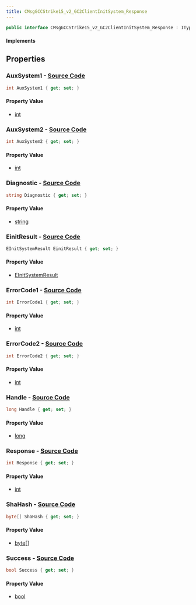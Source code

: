 ```yaml
---
title: CMsgGCCStrike15_v2_GC2ClientInitSystem_Response
---
```


```csharp
public interface CMsgGCCStrike15_v2_GC2ClientInitSystem_Response : ITypedProtobuf<CMsgGCCStrike15_v2_GC2ClientInitSystem_Response>, INativeHandle
```

#### Implements

## Properties

### **AuxSystem1** - [Source Code](https://github.com/swiftly-solution/swiftlys2/blob/main/managed/src/SwiftlyS2.Generated/Protobufs/Interfaces/CMsgGCCStrike15_v2_GC2ClientInitSystem_Response.cs#L37)

```csharp
int AuxSystem1 { get; set; }
```

#### Property Value

- [int](https://learn.microsoft.com/dotnet/api/system.int32)

### **AuxSystem2** - [Source Code](https://github.com/swiftly-solution/swiftlys2/blob/main/managed/src/SwiftlyS2.Generated/Protobufs/Interfaces/CMsgGCCStrike15_v2_GC2ClientInitSystem_Response.cs#L40)

```csharp
int AuxSystem2 { get; set; }
```

#### Property Value

- [int](https://learn.microsoft.com/dotnet/api/system.int32)

### **Diagnostic** - [Source Code](https://github.com/swiftly-solution/swiftlys2/blob/main/managed/src/SwiftlyS2.Generated/Protobufs/Interfaces/CMsgGCCStrike15_v2_GC2ClientInitSystem_Response.cs#L16)

```csharp
string Diagnostic { get; set; }
```

#### Property Value

- [string](https://learn.microsoft.com/dotnet/api/system.string)

### **EinitResult** - [Source Code](https://github.com/swiftly-solution/swiftlys2/blob/main/managed/src/SwiftlyS2.Generated/Protobufs/Interfaces/CMsgGCCStrike15_v2_GC2ClientInitSystem_Response.cs#L34)

```csharp
EInitSystemResult EinitResult { get; set; }
```

#### Property Value

- [EInitSystemResult](/docs/api/shared/protobufdefinitions/einitsystemresult)

### **ErrorCode1** - [Source Code](https://github.com/swiftly-solution/swiftlys2/blob/main/managed/src/SwiftlyS2.Generated/Protobufs/Interfaces/CMsgGCCStrike15_v2_GC2ClientInitSystem_Response.cs#L25)

```csharp
int ErrorCode1 { get; set; }
```

#### Property Value

- [int](https://learn.microsoft.com/dotnet/api/system.int32)

### **ErrorCode2** - [Source Code](https://github.com/swiftly-solution/swiftlys2/blob/main/managed/src/SwiftlyS2.Generated/Protobufs/Interfaces/CMsgGCCStrike15_v2_GC2ClientInitSystem_Response.cs#L28)

```csharp
int ErrorCode2 { get; set; }
```

#### Property Value

- [int](https://learn.microsoft.com/dotnet/api/system.int32)

### **Handle** - [Source Code](https://github.com/swiftly-solution/swiftlys2/blob/main/managed/src/SwiftlyS2.Generated/Protobufs/Interfaces/CMsgGCCStrike15_v2_GC2ClientInitSystem_Response.cs#L31)

```csharp
long Handle { get; set; }
```

#### Property Value

- [long](https://learn.microsoft.com/dotnet/api/system.int64)

### **Response** - [Source Code](https://github.com/swiftly-solution/swiftlys2/blob/main/managed/src/SwiftlyS2.Generated/Protobufs/Interfaces/CMsgGCCStrike15_v2_GC2ClientInitSystem_Response.cs#L22)

```csharp
int Response { get; set; }
```

#### Property Value

- [int](https://learn.microsoft.com/dotnet/api/system.int32)

### **ShaHash** - [Source Code](https://github.com/swiftly-solution/swiftlys2/blob/main/managed/src/SwiftlyS2.Generated/Protobufs/Interfaces/CMsgGCCStrike15_v2_GC2ClientInitSystem_Response.cs#L19)

```csharp
byte[] ShaHash { get; set; }
```

#### Property Value

- [byte](https://learn.microsoft.com/dotnet/api/system.byte)[]

### **Success** - [Source Code](https://github.com/swiftly-solution/swiftlys2/blob/main/managed/src/SwiftlyS2.Generated/Protobufs/Interfaces/CMsgGCCStrike15_v2_GC2ClientInitSystem_Response.cs#L13)

```csharp
bool Success { get; set; }
```

#### Property Value

- [bool](https://learn.microsoft.com/dotnet/api/system.boolean)

